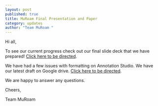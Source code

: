 ```yaml
---
layout: post
published: true
title: MuRoam Final Presentation and Paper
category: updates
author: "Team MuRoam "
---
```


Hi all,

To see our current progress check out our final slide deck that we have prepared! [Click here to be directed](https://docs.google.com/presentation/d/1a4cz84DBpCA9WZ7bNFXYAvjakw_pUw-iyROJHjVlFnw/edit#slide=id.p). 

We have had a few issues with formatting on Annotation Studio. We have our latest draft on Google drive. [Click here to be directed](https://docs.google.com/document/d/1KMHZPknMLZXIkA6WiAEX9dGsQgQPIjKHbh-mrj8HAdQ/edit).

We are happy to answer any questions.

Cheers,

Team MuRoam 